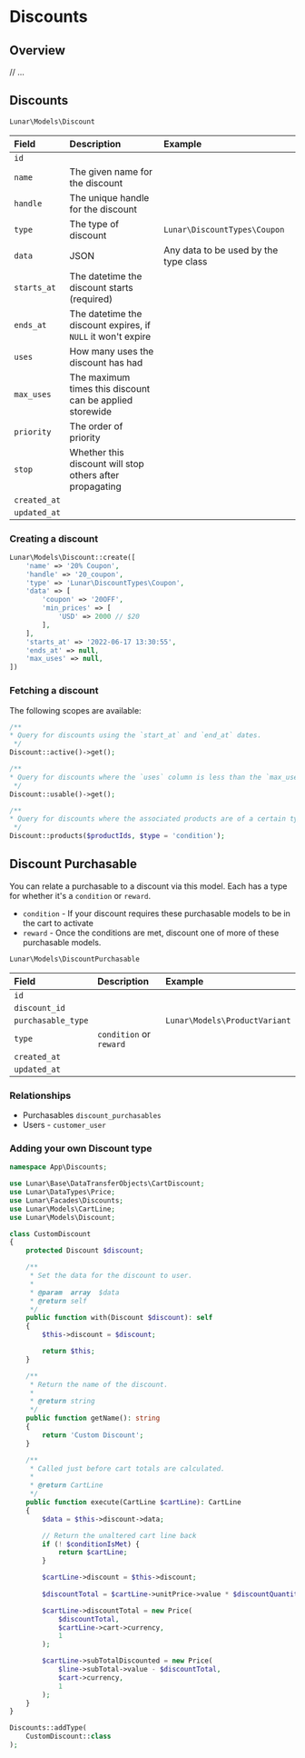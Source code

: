 # Discounts

## Overview

// ...

## Discounts

```php
Lunar\Models\Discount
```

| Field        | Description                                                  | Example                               |
|:-------------|:-------------------------------------------------------------|:--------------------------------------|
| `id`         |                                                              |                                       |
| `name`       | The given name for the discount                              |                                       |
| `handle`     | The unique handle for the discount                           |                                       |
| `type`       | The type of discount                                         | `Lunar\DiscountTypes\Coupon`          |
| `data`       | JSON                                                         | Any data to be used by the type class 
| `starts_at`  | The datetime the discount starts (required)                  |
| `ends_at`    | The datetime the discount expires, if `NULL` it won't expire |
| `uses`       | How many uses the discount has had                           |
| `max_uses`   | The maximum times this discount can be applied storewide     |
| `priority`   | The order of priority                                        |
| `stop`       | Whether this discount will stop others after propagating     |
| `created_at` |                                                              |                                       |
| `updated_at` |                                                              |                                       |

### Creating a discount

```php
Lunar\Models\Discount::create([
    'name' => '20% Coupon',
    'handle' => '20_coupon',
    'type' => 'Lunar\DiscountTypes\Coupon',
    'data' => [
        'coupon' => '20OFF',
        'min_prices' => [
            'USD' => 2000 // $20
        ],
    ],
    'starts_at' => '2022-06-17 13:30:55',
    'ends_at' => null,
    'max_uses' => null,
])
```

### Fetching a discount

The following scopes are available:

```php
/**
* Query for discounts using the `start_at` and `end_at` dates.
 */
Discount::active()->get();

/**
* Query for discounts where the `uses` column is less than the `max_uses` column or `max_uses` is null.
 */
Discount::usable()->get();

/**
* Query for discounts where the associated products are of a certain type, based on given product ids.
 */
Discount::products($productIds, $type = 'condition');
```

## Discount Purchasable

You can relate a purchasable to a discount via this model. Each has a type for whether it's a `condition` or `reward`.

- `condition` - If your discount requires these purchasable models to be in the cart to activate
- `reward` - Once the conditions are met, discount one of more of these purchasable models.

```php
Lunar\Models\DiscountPurchasable
```

| Field              | Description             | Example                       |
|:-------------------|:------------------------|:------------------------------|
| `id`               |                         |                               |
| `discount_id`      |                         |                               |
| `purchasable_type` |                         | `Lunar\Models\ProductVariant` 
| `type`             | `condition` or `reward` |
| `created_at`       |                         |                               |
| `updated_at`       |                         |                               |

### Relationships

- Purchasables `discount_purchasables`
- Users - `customer_user`

### Adding your own Discount type

```php
namespace App\Discounts;

use Lunar\Base\DataTransferObjects\CartDiscount;
use Lunar\DataTypes\Price;
use Lunar\Facades\Discounts;
use Lunar\Models\CartLine;
use Lunar\Models\Discount;

class CustomDiscount
{
    protected Discount $discount;

    /**
     * Set the data for the discount to user.
     *
     * @param  array  $data
     * @return self
     */
    public function with(Discount $discount): self
    {
        $this->discount = $discount;

        return $this;
    }

    /**
     * Return the name of the discount.
     *
     * @return string
     */
    public function getName(): string
    {
        return 'Custom Discount';
    }

    /**
     * Called just before cart totals are calculated.
     *
     * @return CartLine
     */
    public function execute(CartLine $cartLine): CartLine
    {
        $data = $this->discount->data;

        // Return the unaltered cart line back
        if (! $conditionIsMet) {
            return $cartLine;
        }

        $cartLine->discount = $this->discount;
        
        $discountTotal = $cartLine->unitPrice->value * $discountQuantity;

        $cartLine->discountTotal = new Price(
            $discountTotal,
            $cartLine->cart->currency,
            1
        );

        $cartLine->subTotalDiscounted = new Price(
            $line->subTotal->value - $discountTotal,
            $cart->currency,
            1
        );
    }
}

```

```php
Discounts::addType(
    CustomDiscount::class
);
```


